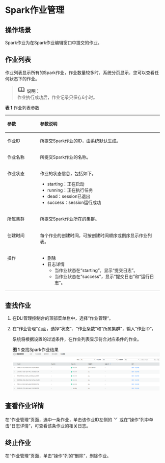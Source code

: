 # Spark作业管理<a name="dli_01_0385"></a>

## 操作场景<a name="zh-cn_topic_0093946892_section31579140143928"></a>

Spark作业为在Spark作业编辑窗口中提交的作业。

## 作业列表<a name="section12526165519235"></a>

作业列表显示所有的Spark作业，作业数量较多时，系统分页显示，您可以查看任何状态下的作业。

>![](public_sys-resources/icon-note.gif) **说明：**   
>作业执行成功后，作业记录只保存6小时。  

**表 1**  作业列表参数

<a name="zh-cn_topic_0122090417_table3950169215120"></a>
<table><thead align="left"><tr id="zh-cn_topic_0122090417_row2555468715120"><th class="cellrowborder" valign="top" width="21.18%" id="mcps1.2.3.1.1"><p id="zh-cn_topic_0122090417_p4021197415120"><a name="zh-cn_topic_0122090417_p4021197415120"></a><a name="zh-cn_topic_0122090417_p4021197415120"></a>参数</p>
</th>
<th class="cellrowborder" valign="top" width="78.82000000000001%" id="mcps1.2.3.1.2"><p id="zh-cn_topic_0122090417_p3594448915120"><a name="zh-cn_topic_0122090417_p3594448915120"></a><a name="zh-cn_topic_0122090417_p3594448915120"></a>参数说明</p>
</th>
</tr>
</thead>
<tbody><tr id="zh-cn_topic_0122090417_row46758327132"><td class="cellrowborder" valign="top" width="21.18%" headers="mcps1.2.3.1.1 "><p id="zh-cn_topic_0122090417_p16413434141957"><a name="zh-cn_topic_0122090417_p16413434141957"></a><a name="zh-cn_topic_0122090417_p16413434141957"></a>作业ID</p>
</td>
<td class="cellrowborder" valign="top" width="78.82000000000001%" headers="mcps1.2.3.1.2 "><p id="zh-cn_topic_0122090417_p54419740141957"><a name="zh-cn_topic_0122090417_p54419740141957"></a><a name="zh-cn_topic_0122090417_p54419740141957"></a>所提交Spark作业的ID，由系统默认生成。</p>
</td>
</tr>
<tr id="zh-cn_topic_0122090417_row32873162171713"><td class="cellrowborder" valign="top" width="21.18%" headers="mcps1.2.3.1.1 "><p id="zh-cn_topic_0122090417_p45480448171713"><a name="zh-cn_topic_0122090417_p45480448171713"></a><a name="zh-cn_topic_0122090417_p45480448171713"></a>作业名称</p>
</td>
<td class="cellrowborder" valign="top" width="78.82000000000001%" headers="mcps1.2.3.1.2 "><p id="zh-cn_topic_0122090417_p18579134217227"><a name="zh-cn_topic_0122090417_p18579134217227"></a><a name="zh-cn_topic_0122090417_p18579134217227"></a>所提交Spark作业的名称。</p>
</td>
</tr>
<tr id="zh-cn_topic_0122090417_row31011923151038"><td class="cellrowborder" valign="top" width="21.18%" headers="mcps1.2.3.1.1 "><p id="zh-cn_topic_0122090417_p10671857151038"><a name="zh-cn_topic_0122090417_p10671857151038"></a><a name="zh-cn_topic_0122090417_p10671857151038"></a>作业状态</p>
</td>
<td class="cellrowborder" valign="top" width="78.82000000000001%" headers="mcps1.2.3.1.2 "><p id="zh-cn_topic_0122090417_p59114099151038"><a name="zh-cn_topic_0122090417_p59114099151038"></a><a name="zh-cn_topic_0122090417_p59114099151038"></a>作业的状态信息，包括如下。</p>
<a name="zh-cn_topic_0122090417_ul32930526154023"></a><a name="zh-cn_topic_0122090417_ul32930526154023"></a><ul id="zh-cn_topic_0122090417_ul32930526154023"><li>starting：正在启动</li><li>running：正在执行任务</li><li>dead：session已退出</li><li>success：session运行成功</li></ul>
</td>
</tr>
<tr id="zh-cn_topic_0122090417_row36301606171658"><td class="cellrowborder" valign="top" width="21.18%" headers="mcps1.2.3.1.1 "><p id="zh-cn_topic_0122090417_p14394959151048"><a name="zh-cn_topic_0122090417_p14394959151048"></a><a name="zh-cn_topic_0122090417_p14394959151048"></a>所属集群</p>
</td>
<td class="cellrowborder" valign="top" width="78.82000000000001%" headers="mcps1.2.3.1.2 "><p id="zh-cn_topic_0122090417_p51238775151048"><a name="zh-cn_topic_0122090417_p51238775151048"></a><a name="zh-cn_topic_0122090417_p51238775151048"></a>所提交Spark作业所在的集群。</p>
</td>
</tr>
<tr id="zh-cn_topic_0122090417_row6424839516213"><td class="cellrowborder" valign="top" width="21.18%" headers="mcps1.2.3.1.1 "><p id="zh-cn_topic_0122090417_p50569641162134"><a name="zh-cn_topic_0122090417_p50569641162134"></a><a name="zh-cn_topic_0122090417_p50569641162134"></a>创建时间</p>
</td>
<td class="cellrowborder" valign="top" width="78.82000000000001%" headers="mcps1.2.3.1.2 "><p id="zh-cn_topic_0122090417_p18910361162145"><a name="zh-cn_topic_0122090417_p18910361162145"></a><a name="zh-cn_topic_0122090417_p18910361162145"></a>每个作业的创建时间，可按创建时间顺序或倒序显示作业列表。</p>
</td>
</tr>
<tr id="zh-cn_topic_0122090417_row1662880815250"><td class="cellrowborder" valign="top" width="21.18%" headers="mcps1.2.3.1.1 "><p id="zh-cn_topic_0122090417_p475621615250"><a name="zh-cn_topic_0122090417_p475621615250"></a><a name="zh-cn_topic_0122090417_p475621615250"></a>操作</p>
</td>
<td class="cellrowborder" valign="top" width="78.82000000000001%" headers="mcps1.2.3.1.2 "><a name="zh-cn_topic_0122090417_ul181927155164"></a><a name="zh-cn_topic_0122090417_ul181927155164"></a><ul id="zh-cn_topic_0122090417_ul181927155164"><li>删除</li><li>日志详情<a name="zh-cn_topic_0122090417_ul94511619309"></a><a name="zh-cn_topic_0122090417_ul94511619309"></a><ul id="zh-cn_topic_0122090417_ul94511619309"><li>当作业状态在“starting”，显示“提交日志”。</li><li>当作业状态在“success”，显示“提交日志”和“运行日志”。</li></ul>
</li></ul>
</td>
</tr>
</tbody>
</table>

## 查找作业<a name="section9242154518244"></a>

1.  在DLI管理控制台的顶部菜单栏中，选择“作业管理“。
2.  在“作业管理“页面，选择“状态”、“作业条数”和“所属集群”，输入“作业ID”。

    系统将根据设置的过滤条件，在作业列表显示符合对应条件的作业。

    **图 1**  查找Spark作业结果<a name="zh-cn_topic_0122090417_fig034812273716"></a>  
    ![](figures/查找Spark作业结果.png "查找Spark作业结果")


## 查看作业详情<a name="zh-cn_topic_0122090417_section15292102065813"></a>

在“作业管理“页面，选中一条作业，单击该作业ID左侧的![](figures/icon-展开.png)或在“操作”列中单击“日志详情”，可查看该条作业的相关日志。

## 终止作业<a name="zh-cn_topic_0122090417_section3753111385816"></a>

在“作业管理“页面，单击“操作”列的“删除“，删除作业。

